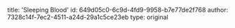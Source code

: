 title: 'Sleeping Blood'
id: 649d05c0-6c9d-4fd9-9958-b7e77de2f768
author: 7328c14f-7ec2-4511-a24d-29a1c5ce23eb
type: original
